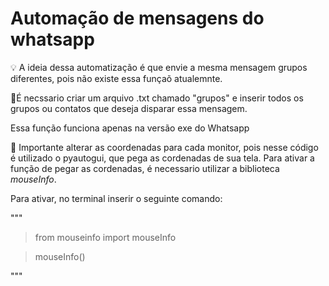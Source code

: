 
# Automação de mensagens do whatsapp

💡 A ideia dessa automatização é que envie a mesma mensagem grupos diferentes, pois não existe essa funçaõ atualemnte.


📃É necssario criar um arquivo .txt chamado "grupos" e inserir todos os grupos ou contatos que deseja disparar essa mensagem. 

Essa função funciona apenas na versão exe do Whatsapp



🚨 Importante alterar as coordenadas para cada monitor, pois nesse código é utilizado o pyautogui, que pega as cordenadas de sua tela.
Para ativar a função de pegar as cordenadas, é necessario utilizar a biblioteca _*mouseInfo*_.

Para ativar, no terminal inserir o seguinte comando:

"""
> from mouseinfo import mouseInfo

> mouseInfo()

"""

